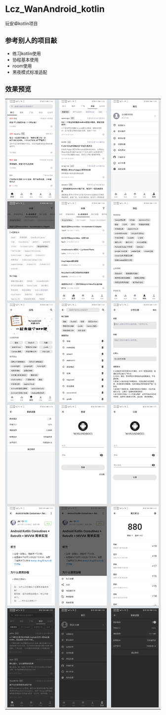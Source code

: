 # Lcz_WanAndroid_kotlin
玩安卓kotlin项目
## 参考别人的项目敲
- 练习kotlin使用
- 协程基本使用
- room使用
- 黑夜模式标准适配
## 效果预览
<table>
<tr>
<td bgcolor=#dfe2e5><img src="images/home.png" alt="home"  width="240px" /></td>
<td bgcolor=#dfe2e5><img src="images/project.png" alt="project"  width="240px" /></td>
<td bgcolor=#dfe2e5><img src="images/mine.png" alt="mine"  width="240px" /></td>
</tr>
<tr>
<td bgcolor=#dfe2e5><img src="images/system.png" alt="system"  width="240px" /></td>
<td bgcolor=#dfe2e5><img src="images/system+.png" alt="system+"  width="240px" /></td>
<td bgcolor=#dfe2e5><img src="images/nav.png" alt="nav"  width="240px" /></td>
</tr>
<tr>
<td bgcolor=#dfe2e5><img src="images/find.png" alt="find"  width="240px" /></td>
<td bgcolor=#dfe2e5><img src="images/search.png" alt="search"  width="240px" /></td>
<td bgcolor=#dfe2e5><img src="images/share.png" alt="share"  width="240px" /></td>
</tr>
<tr>
<td bgcolor=#dfe2e5><img src="images/setting.png" alt="setting"  width="240px" /></td>
<td bgcolor=#dfe2e5><img src="images/login.png" alt="login"  width="240px" /></td>
<td bgcolor=#dfe2e5><img src="images/register.png" alt="register"  width="240px" /></td>
</tr>
<tr>
<td bgcolor=#dfe2e5><img src="images/article.png" alt="article"  width="240px" /></td>
<td bgcolor=#dfe2e5><img src="images/article_more.png" alt="article_more"  width="240px" /></td>
<td bgcolor=#dfe2e5><img src="images/points.png" alt="points"  width="240px" /></td>
</tr>
<tr>
<td bgcolor=#dfe2e5><img src="images/home_night.png" alt="home_night"  width="240px" /></td>
<td bgcolor=#dfe2e5><img src="images/mine_night.png" alt="mine_night"  width="240px" /></td>
<td bgcolor=#dfe2e5><img src="images/setting_night.png" alt="setting_night"  width="240px" /></td>
</tr>
</table>